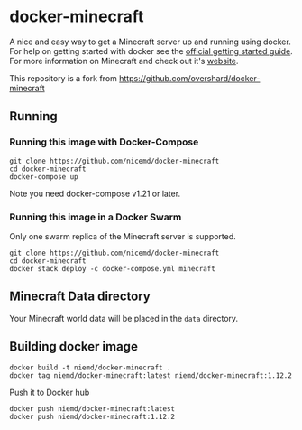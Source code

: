 # docker-minecraft

A nice and easy way to get a Minecraft server up and running using docker. For
help on getting started with docker see the [official getting started guide][0].
For more information on Minecraft and check out it's [website][1].

This repository is a fork from https://github.com/overshard/docker-minecraft

## Running
### Running this image with Docker-Compose

```
git clone https://github.com/nicemd/docker-minecraft
cd docker-minecraft
docker-compose up
```
Note you need docker-compose v1.21 or later.

### Running this image in a Docker Swarm
Only one swarm replica of the Minecraft server is supported.

```
git clone https://github.com/nicemd/docker-minecraft
cd docker-minecraft
docker stack deploy -c docker-compose.yml minecraft
```
## Minecraft Data directory

Your Minecraft world data will be placed in the `data` directory.


## Building docker image
```
docker build -t niemd/docker-minecraft .
docker tag niemd/docker-minecraft:latest niemd/docker-minecraft:1.12.2
```

Push it to Docker hub
```
docker push niemd/docker-minecraft:latest
docker push niemd/docker-minecraft:1.12.2
```


[0]: http://www.docker.io/gettingstarted/
[1]: http://minecraft.net/


